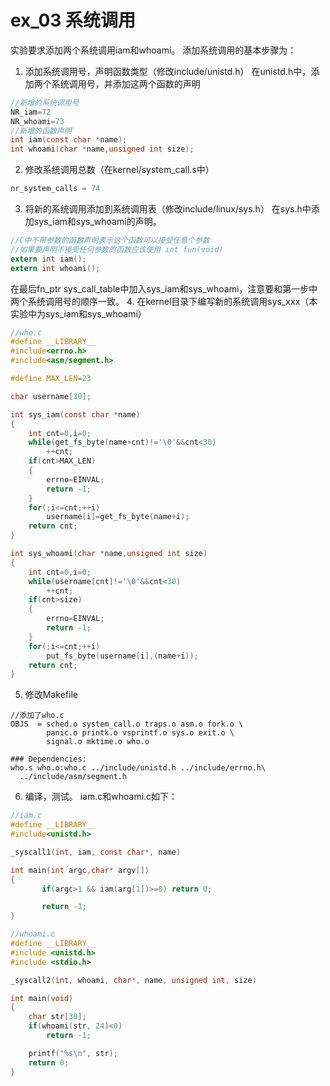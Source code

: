 # ex_03 系统调用

实验要求添加两个系统调用iam和whoami。
添加系统调用的基本步骤为：
1. 添加系统调用号，声明函数类型（修改include/unistd.h）
    在unistd.h中，添加两个系统调用号，并添加这两个函数的声明
```c
//新增的系统调用号
NR_iam=72
NR_whoami=73
//新增的函数声明
int iam(const char *name);
int whoami(char *name,unsigned int size);
```
2. 修改系统调用总数（在kernel/system_call.s中）
```as
nr_system_calls = 74
```
3. 将新的系统调用添加到系统调用表（修改include/linux/sys.h）
在sys.h中添加sys_iam和sys_whoami的声明。
```c
//C中不带参数的函数声明表示这个函数可以接受任意个参数
//如果要声明不接受任何参数的函数应该使用 int fun(void)
extern int iam();
extern int whoami();
```
在最后fn_ptr sys_call_table中加入sys_iam和sys_whoami，注意要和第一步中两个系统调用号的顺序一致。
4. 在kernel目录下编写新的系统调用sys_xxx（本实验中为sys_iam和sys_whoami）
```c
//who.c
#define __LIBRARY__
#include<errno.h>
#include<asm/segment.h>

#define MAX_LEN=23

char username[30];

int sys_iam(const char *name)
{
    int cnt=0,i=0;
    while(get_fs_byte(name+cnt)!='\0'&&cnt<30)
        ++cnt;
    if(cnt>MAX_LEN)
    {
        errno=EINVAL;
        return -1;
    }
    for(;i<=cnt;++i)
        username[i]=get_fs_byte(name+i);
    return cnt;
}

int sys_whoami(char *name,unsigned int size)
{
    int cnt=0,i=0;
    while(username[cnt]!='\0'&&cnt<30)
        ++cnt;
    if(cnt>size)
    {
        errno=EINVAL;
        return -1;
    }
    for(;i<=cnt;++i)
        put_fs_byte(username[i],(name+i));
    return cnt;
}
```
5. 修改Makefile
```
//添加了who.c
OBJS  = sched.o system_call.o traps.o asm.o fork.o \
        panic.o printk.o vsprintf.o sys.o exit.o \
        signal.o mktime.o who.o

### Dependencies:
who.s who.o:who.c ../include/unistd.h ../include/errno.h\
  ../include/asm/segment.h
```
6. 编译，测试。
iam.c和whoami.c如下：
```c
//iam.c
#define __LIBRARY__
#include<unistd.h>

_syscall1(int, iam, const char*, name)

int main(int argc,char* argv[])
{
       if(argc>1 && iam(arg[1])>=0) return 0;

       return -1;
}

//whoami.c
#define __LIBRARY__
#include <unistd.h>
#include <stdio.h>

_syscall2(int, whoami, char*, name, unsigned int, size)

int main(void)
{
    char str[30];  
    if(whoami(str, 24)<0) 
        return -1;

    printf("%s\n", str);
    return 0;
}
```
